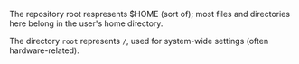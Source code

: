 The repository root respresents $HOME (sort of); most files and directories
here belong in the user's home directory.

The directory `root` represents `/`, used for system-wide settings (often
hardware-related).

